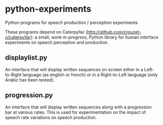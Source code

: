 # python-experiments
Python programs for speech production / perception experiments

These programs depend on Caterpyllar (http://github.com/crouzet-o/caterpyllar):
a small, _work-in-progress_, Python library for human interface experiments on
speech perception and production.

## displaylist.py

An interface that will display written sequences on screen either in a
Left-to-Right language (as english or french) or in a Right-to-Left language
(only Arabic has been tested).

## progression.py

An interface that will display written sequences along with a progression bar
at various rates. This is used for experimentation on the impact of speech rate
variations on speech production.


